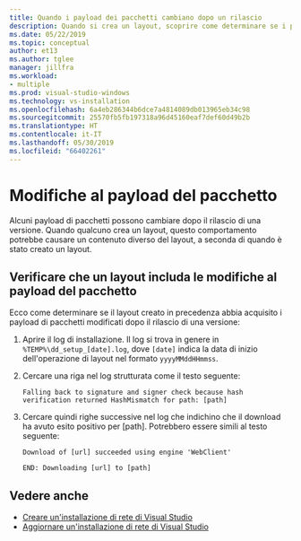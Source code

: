 ```yaml
---
title: Quando i payload dei pacchetti cambiano dopo un rilascio
description: Quando si crea un layout, scoprire come determinare se i payload dei pacchetti sono cambiati dopo il rilascio di una versione.
ms.date: 05/22/2019
ms.topic: conceptual
author: et13
ms.author: tglee
manager: jillfra
ms.workload:
- multiple
ms.prod: visual-studio-windows
ms.technology: vs-installation
ms.openlocfilehash: 6a4eb286344b6dce7a4814089db013965eb34c98
ms.sourcegitcommit: 25570fb5fb197318a96d45160eaf7def60d49b2b
ms.translationtype: HT
ms.contentlocale: it-IT
ms.lasthandoff: 05/30/2019
ms.locfileid: "66402261"
---
```

# <a name="package-payload-changes"></a>Modifiche al payload del pacchetto

Alcuni payload di pacchetti possono cambiare dopo il rilascio di una versione. Quando qualcuno crea un layout, questo comportamento potrebbe causare un contenuto diverso del layout, a seconda di quando è stato creato un layout.

## <a name="verify-that-a-layout-includes-package-payload-changes"></a>Verificare che un layout includa le modifiche al payload del pacchetto

Ecco come determinare se il layout creato in precedenza abbia acquisito i payload di pacchetti modificati dopo il rilascio di una versione:

1. Aprire il log di installazione. Il log si trova in genere in `%TEMP%\dd_setup_[date].log`, dove `[date]` indica la data di inizio dell'operazione di layout nel formato `yyyyMMddHHmmss`.

2. Cercare una riga nel log strutturata come il testo seguente:

    `Falling back to signature and signer check because hash verification returned HashMismatch for path: [path]`

3. Cercare quindi righe successive nel log che indichino che il download ha avuto esito positivo per [path]. Potrebbero essere simili al testo seguente:

    `Download of [url] succeeded using engine 'WebClient'`

    `END: Downloading [url] to [path]`

## <a name="see-also"></a>Vedere anche

* [Creare un'installazione di rete di Visual Studio](create-a-network-installation-of-visual-studio.md)
* [Aggiornare un'installazione di rete di Visual Studio](update-a-network-installation-of-visual-studio.md)